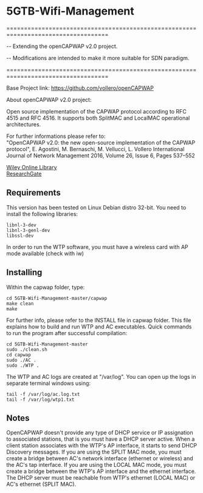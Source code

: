 # 5GTB-Wifi-Management
===================================================================================

-- Extending the openCAPWAP v2.0 project.                                    

-- Modifications are intended to make it more suitable for SDN paradigm.      

===================================================================================

Base Project link: https://github.com/vollero/openCAPWAP

About openCAPWAP v2.0 project:

Open source implementation of the CAPWAP protocol according to RFC 4515 and RFC 4516.
It supports both SplitMAC and LocalMAC operational architectures.

For further informations please refer to: <br />
"OpenCAPWAP v2.0: the new open-source implementation of the CAPWAP protocol", E. Agostini, M. Bernaschi, M. Vellucci, L. Vollero
International Journal of Network Management 2016, Volume 26, Issue 6, Pages 537–552 <br />

[Wiley Online Library](http://onlinelibrary.wiley.com/doi/10.1002/nem.1949/abstract) <br />
[ResearchGate](https://www.researchgate.net/publication/307913953_OpenCAPWAP_v20_the_new_open-source_implementation_of_the_CAPWAP_protocol_OPENCAPWAP_V20)


## Requirements

This version has been tested on Linux Debian distro 32-bit.
You need to install the following libraries:
```
libnl-3-dev
libnl-3-genl-dev
libssl-dev
```

In order to run the WTP software, you must have a wireless card with AP mode available (check with iw)

## Installing

Within the capwap folder, type:
```
cd 5GTB-Wifi-Management-master/capwap
make clean
make
```

For further info, please refer to the INSTALL file in capwap folder.
This file explains how to build and run WTP and AC executables.
Quick commands to run the program after successful compilation:
```
cd 5GTB-Wifi-Management-master
sudo ./clean.sh
cd capwap
sudo ./AC .
sudo ./WTP .
```

The WTP and AC logs are created at "/var/log". 
You can open up the logs in separate terminal windows using:
```
tail -f /var/log/ac.log.txt
tail -f /var/log/wtp1.txt
```

## Notes

OpenCAPWAP doesn't provide any type of DHCP service or IP assignation to associated stations, that is you must have a DHCP server active. When a client station associates with the WTP's AP interface, it starts to send DHCP Discovery messages.
If you are using the SPLIT MAC mode, you must create a bridge between AC's network interface (ethernet or wireless) and the AC's tap interface.
If you are using the LOCAL MAC mode, you must create a bridge between the WTP's AP interface and the ethernet interface.
The DHCP server must be reachable from WTP's ethernet (LOCAL MAC) or AC's ethernet (SPLIT MAC).

